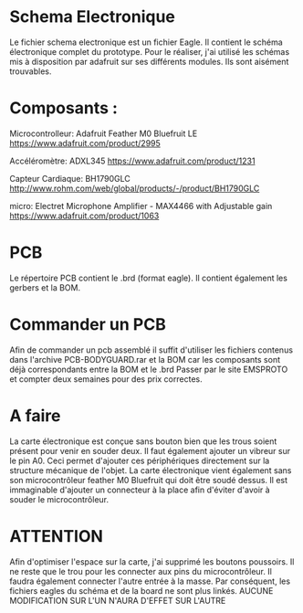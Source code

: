 # Schema Electronique

Le fichier schema electronique est un fichier Eagle. Il contient le schéma électronique complet du prototype. Pour le réaliser, j'ai utilisé les schémas mis à disposition par adafruit sur ses différents modules. Ils sont aisément trouvables.

# Composants :
Microcontrolleur: 
Adafruit Feather M0 Bluefruit LE	https://www.adafruit.com/product/2995

Accéléromètre:
ADXL345 							https://www.adafruit.com/product/1231

Capteur Cardiaque:
BH1790GLC							http://www.rohm.com/web/global/products/-/product/BH1790GLC

micro:
Electret Microphone Amplifier - MAX4466 with Adjustable gain	https://www.adafruit.com/product/1063

# PCB
Le répertoire PCB contient le .brd (format eagle). Il contient également les gerbers et la BOM.

# Commander un PCB
Afin de commander un pcb assemblé il suffit d'utiliser les fichiers contenus dans l'archive PCB-BODYGUARD.rar et la BOM car les composants sont déjà correspondants entre la BOM et le .brd
Passer par le site EMSPROTO et compter deux semaines pour des prix correctes.
	
# A faire
La carte électronique est conçue sans bouton bien que les trous soient présent pour venir en souder deux. Il faut également ajouter un vibreur sur le pin A0.
Ceci permet d'ajouter ces périphériques directement sur la structure mécanique de l'objet.
La carte électronique vient également sans son microcontrôleur feather M0 Bluefruit qui doit être soudé dessus. Il est immaginable d'ajouter un connecteur à la place afin d'éviter d'avoir à souder le microcontrôleur.
	
	
# ATTENTION
Afin d'optimiser l'espace sur la carte, j'ai supprimé les boutons poussoirs. Il ne reste que le trou pour les connecter aux pins du microcontrôleur. Il faudra également connecter l'autre entrée à la masse.
Par conséquent, les fichiers eagles du schéma et de la board ne sont plus linkés. AUCUNE MODIFICATION SUR L'UN N'AURA D'EFFET SUR L'AUTRE
	